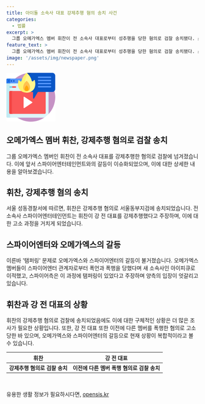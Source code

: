 ```yaml
---
title: 아이돌 소속사 대표 강제추행 혐의 송치 사건
categories:
  - 법률
excerpt: >
  그룹 오메가엑스 멤버 휘찬이 전 소속사 대표로부터 성추행을 당한 혐의로 검찰 송치됐다. 스파이어엔터테인먼트는 휘찬이 강제추행을 했다며 고소했고, 이에 대해 오메가엑스 멤버들은 강 전 대표를 역으로 고소했다. 강 전 대표는 이전에도 다른 멤버를 폭행한 혐의로 고소됐었으며, 멤버들은 새 소속사로 이적한 후 스파이어와의 갈등을 주장했다. (사진=아이피큐)
feature_text: >
  그룹 오메가엑스 멤버 휘찬이 전 소속사 대표로부터 성추행을 당한 혐의로 검찰 송치됐다. 스파이어엔터테인먼트는 휘찬이 강제추행을 했다며 고소했고, 이에 대해 오메가엑스 멤버들은 강 전 대표를 역으로 고소했다. 강 전 대표는 이전에도 다른 멤버를 폭행한 혐의로 고소됐었으며, 멤버들은 새 소속사로 이적한 후 스파이어와의 갈등을 주장했다. (사진=아이피큐)
image: '/assets/img/newspaper.png'
---
```


<p><img src="/assets/img/news.png" alt="rentncar 속보" /></p>

<h2>오메가엑스 멤버 휘찬, 강제추행 혐의로 검찰 송치</h2>

<p data-ke-size="size16">그룹 오메가엑스 멤버인 휘찬이 전 소속사 대표를 강제추행한 혐의로 검찰에 넘겨졌습니다. 이에 앞서 스파이어엔터테인먼트와의 갈등이 이슈화되었으며, 이에 대한 상세한 내용을 알아보겠습니다.</p>

<h2 data-ke-size="size26">휘찬, 강제추행 혐의 송치</h2>

<p data-ke-size="size16">서울 성동경찰서에 따르면, 휘찬은 강제추행 혐의로 서울동부지검에 송치되었습니다. 전 소속사 스파이어엔터테인먼트는 휘찬이 강 전 대표를 강제추행했다고 주장하며, 이에 대한 고소 과정을 거치게 되었습니다.</p>

<h2 data-ke-size="size26">스파이어엔터와 오메가엑스의 갈등</h2>

<p data-ke-size="size16">이른바 '탬퍼링' 문제로 오메가엑스와 스파이어엔터의 갈등이 불거졌습니다. 오메가엑스 멤버들이 스파이어엔터 관계자로부터 폭언과 폭행을 당했다며 새 소속사인 아이피큐로 이적했고, 스파이어측은 이 과정에 탬퍼링이 있었다고 주장하며 양측의 입장이 엇갈리고 있습니다.</p>

<h2 data-ke-size="size26">휘찬과 강 전 대표의 상황</h2>

<p data-ke-size="size16">휘찬의 강제추행 혐의로 검찰에 송치되었음에도 이에 대한 구체적인 상황은 더 많은 조사가 필요한 상황입니다. 또한, 강 전 대표 또한 이전에 다른 멤버를 폭행한 혐의로 고소당한 바 있으며, 오메가엑스와 스파이어엔터의 갈등으로 현재 상황이 복합적이라고 볼 수 있습니다.</p>

<table>
    <thead>
        <tr>
            <th style="text-align: center;">휘찬</th>
            <th style="text-align: center;">강 전 대표</th>
        </tr>
    </thead>
    <tbody>
        <tr>
            <td style="text-align: center; height: 17px;"><b>강제추행 혐의로 검찰 송치</b></td>
            <td style="text-align: center; height: 17px;"><b>이전에 다른 멤버 폭행 혐의로 검찰 송치</b></td>
        </tr>
    </tbody>
</table>

<p data-ke-size="size16">&nbsp;</p>
유용한 생활 정보가 필요하시다면, <a href="https://opensis.kr" rel="dofollow">opensis.kr</a>


